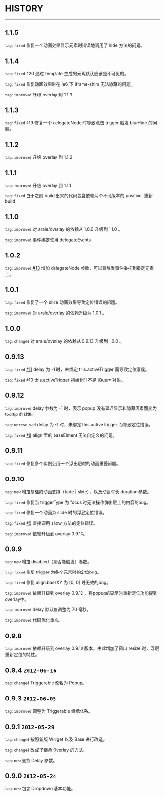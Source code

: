 # HISTORY

---

## 1.1.5

`tag:fixed` 修复一个动画效果显示元素时错误地调用了 hide 方法的问题。

## 1.1.4

`tag:fixed` #20 通过 template 生成的元素默认应该是不可见的。

`tag:fixed` 修复动画效果时在 ie6 下 iframe-shim 无法隐藏的问题。

`tag:improved` 升级 overlay 到 1.1.3


## 1.1.3

`tag:fixed` #19 修复一个 delegateNode 时导致点击 trigger 触发 blurHide 的问题。

## 1.1.2

`tag:improved` 升级 overlay 到 1.1.2

## 1.1.1

`tag:improved` 升级 overlay 到 1.1.1

`tag:fixed` 由于之前 build 出来的代码包含依赖两个不同版本的 position, 重新 build


## 1.1.0

`tag:improved` 对 arale/overlay 的依赖从 1.0.0 升级到 1.1.0 。

`tag:improved` 事件绑定使用 delegateEvents

## 1.0.2

`tag:improved` [#13](https://github.com/aralejs/popup/issues/13) 增加 delegateNode 参数，可以将触发事件委托到指定元素上。

## 1.0.1

`tag:fixed` 修复了一个 slide 动画效果导致定位错误的问题。

`tag:improved` 对 arale/overlay 的依赖升级为 1.0.1 。

## 1.0.0

`tag:changed` 对 arale/overlay 的依赖从 0.9.13 升级到 1.0.0 。

## 0.9.13

`tag:fixed` [#11](https://github.com/aralejs/popup/issues/11) delay 为 -1 时，未绑定 this.activeTrigger 而导致定位错误。

`tag:fixed` [#10](https://github.com/aralejs/popup/issues/10) this.activeTrigger 初始化时不是 jQuery 对象。

## 0.9.12

`tag:improved` delay 参数为 -1 时，表示 popup 没有延迟显示和隐藏因素而变为 tooltip 的效果。

`tag:unresolved` delay 为 -1 时，未绑定 this.activeTrigger 而导致定位错误。

`tag:fixed` [#8](https://github.com/aralejs/popup/issues/8) align 里的 baseElment 无法自定义的问题。


## 0.9.11

`tag:fixed` 修复多个实例公用一个浮出层时的动画重叠问题。

## 0.9.10

`tag:new` 增加基础的动画支持（fade | slide），以及动画时长 duration 参数。

`tag:fixed` 修复当 triggerType 为 focus 时无法操作弹出层上的内容的bug。

`tag:fixed` 修复一个动画为 slide 时的浮层定位错误。

`tag:fixed` [#6](https://github.com/aralejs/popup/issues/6) 直接调用 show 方法的定位错误。

`tag:improved` 依赖升级到 overlay 0.9.13。


## 0.9.9

`tag:new` 增加 disabled（是否能触发）参数。

`tag:fixed` 修复 trigger 为多个元素时的定位bug。

`tag:fixed` 修复 align.baseXY 为 [0, 0] 时无效的bug。

`tag:improved` 依赖升级到 overlay 0.9.12 ，将popup的显示时重新定位功能提到overlay中。

`tag:improved` delay 默认值调整为 70 毫秒。

`tag:improved` 代码优化重构。

## 0.9.8 

`tag:improved` 依赖升级到 overlay 0.9.10 版本，由此增加了窗口 resize 时，浮层重新定位的特性。

## 0.9.4 `2012-06-16`

`tag:changed` Triggerable 改名为 Popup。

## 0.9.3 `2012-06-05`

`tag:improved` 调整为 Triggerable 继承体系。

## 0.9.1 `2012-05-29`

`tag:changed` 按照新版 Widget 以及 Base 进行改造。

`tag:changed` 改成了继承 Overlay 的方式。

`tag:new` 支持 Delay 参数。


## 0.9.0 `2012-05-24`

`tag:new` 包含 Dropdown 基本功能。

